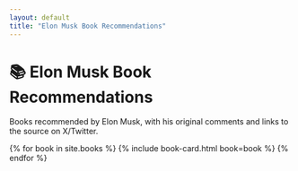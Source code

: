```yaml
---
layout: default
title: "Elon Musk Book Recommendations"
---
```


<h1>📚 Elon Musk Book Recommendations</h1>
<p>Books recommended by Elon Musk, with his original comments and links to the source on X/Twitter.</p>

<link rel="stylesheet" href="/assets/style.css">

<div class="book-grid">
{% for book in site.books %}
  {% include book-card.html book=book %}
{% endfor %}
</div>
